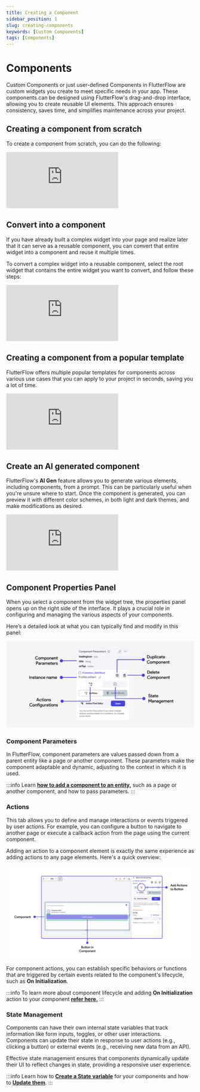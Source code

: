 ```yaml
---
title: Creating a Component
sidebar_position: 1
slug: creating-components
keywords: [Custom Components]
tags: [Components]
---
```


# Components

Custom Components or just user-defined Components in FlutterFlow are custom widgets you create to meet specific needs in your app. These components can be designed using FlutterFlow's drag-and-drop interface, allowing you to
create reusable UI elements. This approach ensures consistency, saves
time, and simplifies maintenance across your project.

## Creating a component from scratch

To create a component from scratch, you can do the following:

<div style={{
    position: 'relative',
    paddingBottom: 'calc(56.67989417989418% + 41px)', // Keeps the aspect ratio and additional padding
    height: 0,
    width: '100%'
}}>
    <iframe 
        src="https://demo.arcade.software/h9WUKl6igLbyoCPewFLr?embed&show_copy_link=true"
        title="Create Component From Scratch"
        style={{
            position: 'absolute',
            top: 0,
            left: 0,
            width: '100%',
            height: '100%',
            colorScheme: 'light'
        }}
        frameborder="0"
        loading="lazy"
        webkitAllowFullScreen
        mozAllowFullScreen
        allowFullScreen
        allow="clipboard-write">
    </iframe>
</div>

## Convert into a component

If you have already built a complex widget into your page and realize later that it can serve as a
reusable component, you can convert that entire widget into a component and reuse it multiple times.

To convert a complex widget into a reusable component, select the root widget that contains the
entire widget you want to convert, and follow these steps:

<div style={{
    position: 'relative',
    paddingBottom: 'calc(56.67989417989418% + 41px)', // Keeps the aspect ratio and additional padding
    height: 0,
    width: '100%'
}}>
    <iframe 
        src="https://demo.arcade.software/if0fCrWpn6wVDdcGbW0E?embed&show_copy_link=true"
        title="Convert into a component"
        style={{
            position: 'absolute',
            top: 0,
            left: 0,
            width: '100%',
            height: '100%',
            colorScheme: 'light'
        }}
        frameborder="0"
        loading="lazy"
        webkitAllowFullScreen
        mozAllowFullScreen
        allowFullScreen
        allow="clipboard-write">
    </iframe>
</div>

## Creating a component from a popular template

FlutterFlow offers multiple popular templates for components across various use cases that you can
apply to your project in seconds, saving you a lot of time.

<div style={{
    position: 'relative',
    paddingBottom: 'calc(56.67989417989418% + 41px)', // Keeps the aspect ratio and additional padding
    height: 0,
    width: '100%'
}}>
    <iframe 
        src="https://demo.arcade.software/z3yZcGihUz7yGc3jgIbK?embed&show_copy_link=true"
        title="Create from template"
        style={{
            position: 'absolute',
            top: 0,
            left: 0,
            width: '100%',
            height: '100%',
            colorScheme: 'light'
        }}
        frameborder="0"
        loading="lazy"
        webkitAllowFullScreen
        mozAllowFullScreen
        allowFullScreen
        allow="clipboard-write">
    </iframe>
</div>

## Create an AI generated component

FlutterFlow's **AI Gen** feature allows you to generate various elements,
including components, from a prompt. This can be particularly useful when you're
unsure where to start. Once the component is generated, you can preview it with different color
schemes, in both light and dark themes, and make modifications as desired.

<div style={{
    position: 'relative',
    paddingBottom: 'calc(56.67989417989418% + 41px)', // Keeps the aspect ratio and additional padding
    height: 0,
    width: '100%'
}}>
    <iframe 
        src="https://demo.arcade.software/Tv2kaRClaUD9TQnpaXmJ?embed&show_copy_link=true"
        title="AI Generated Component"
        style={{
            position: 'absolute',
            top: 0,
            left: 0,
            width: '100%',
            height: '100%',
            colorScheme: 'light'
        }}
        frameborder="0"
        loading="lazy"
        webkitAllowFullScreen
        mozAllowFullScreen
        allowFullScreen
        allow="clipboard-write">
    </iframe>
</div>

## Component Properties Panel

When you select a component from the widget tree, the properties panel opens up on the right
side of the interface. It plays a crucial role in configuring and managing the various aspects of
your components.

Here’s a detailed look at what you can typically find and modify in this panel:

![components-configurations.png](../imgs/components-configurations.png)

### Component Parameters

In FlutterFlow, component parameters are values passed down from a parent entity like a page or another component. These parameters make the component adaptable and dynamic, adjusting to the context in which it is used.

:::info
Learn [**how to add a component to an entity,**](using-components.md) such as a page or another
component, and how to pass parameters.
:::

### Actions

This tab allows you to define and manage interactions or events triggered by user actions. For
example, you can configure a button to navigate to another page or execute a callback action from
the page using the current component.

Adding an action to a component element is exactly the same experience as adding actions to any page elements. Here's a quick overview:

![component-actions.png](../imgs/component-actions.png)

For component actions, you can establish specific behaviors or functions that are triggered by
certain events related to the component's lifecycle, such as **On Initialization**.

:::info
To learn more about component lifecycle and adding **On Initialization** action to your component 
[**refer here.**](component-lifecycle.md)
:::

### State Management

Components can have their own internal state variables that track information like form inputs,
toggles, or other user interactions. Components can update their state in response to user
actions (e.g., clicking a button) or external events (e.g., receiving new data from an API).

Effective state management ensures that components dynamically update their UI to reflect changes in
state, providing a responsive user experience.

:::info 
Learn how to **[Create a State variable](component-lifecycle.md#creating-a-component-state)** 
for your components and how to 
**[Update them](component-lifecycle.md#update-component-state-action)**.
:::
